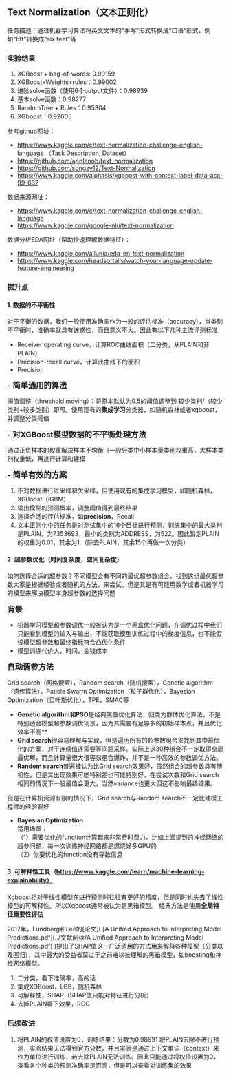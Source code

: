 ## Text Normalization（文本正则化）

任务描述：通过机器学习算法将英文文本的“手写”形式转换成“口语“形式，例如“6ft”转换成“six feet”等

### 实验结果

1. XGBoost + bag-of-words: 0.99159
2. XGBoost+Weights+rules：0.99002
3. 进阶solve函数（使用6个output文件）：0.98939
4. 基本solve函数：0.98277
5. RandomTree + Rules：0.95304
6. XGboost：0.92605

参考github网址：

- https://www.kaggle.com/c/text-normalization-challenge-english-language （Task Description, Dataset）
- https://github.com/applenob/text_normalization
- https://github.com/songzy12/Text-Normalization
- https://www.kaggle.com/alphasis/xgboost-with-context-label-data-acc-99-637

数据来源网址：

- https://www.kaggle.com/c/text-normalization-challenge-english-language
- https://www.kaggle.com/google-nlu/text-normalization 

数据分析EDA网址（帮助快速理解数据特征）：

- https://www.kaggle.com/allunia/eda-en-text-normalization
- https://www.kaggle.com/headsortails/watch-your-language-update-feature-engineering

### 提升点

#### 1. 数据的不平衡性

对于平衡的数据，我们一般使用准确率作为一般的评估标准（accuracy），当类别不平衡时，准确率就具有迷惑性，而且意义不大。因此有以下几种主流评测标准

- Receiver operating curve，计算ROC曲线面积（二分类，从PLAIN和非PLAIN）
- Precision-recall curve，计算此曲线下的面积
- Precision

<span style="font-size:18px">**- 简单通用的算法**</span>

阈值调整（threshold moving）：将原本默认为0.5的阈值调整到 较少类别/（较少类别+较多类别）即可。使用现有的**集成学习**分类器，如随机森林或者xgboost，并调整分类阈值

<span style="font-size:18px">**- 对XGBoost模型数据的不平衡处理方法**</span>

通过正负样本的权重解决样本不均衡（一般分类中小样本量类别权重高，大样本类别权重低，再进行计算和建模

<span style="font-size:18px">**- 简单有效的方案**</span>

1. 不对数据进行过采样和欠采样，但使用现有的集成学习模型，如随机森林，XGBoost（lGBM）
2. 输出模型的预测概率，调整阈值得到最终结果
3. 选择合适的评估标准，如**precision**，Recall
4. 文本正则化中的任务是对测试集中的16个目标进行预测，训练集中的最大类别是PLAIN，为7353693，最小的类别为ADDRESS，为522。因此暂定PLAIN的权重为0.01，其余为1.（除去PLAIN，其余15个再做一次分类）



#### 2. 超参数优化（时间复杂度，空间复杂度）

如何选择合适的超参数？不同模型会有不同的最优超参数组合，找到这组最优超参数大家是根据经验或者随机的方法，来尝试。但是其是有可能用数学或者机器学习的模型来解决模型本身超参数的选择问题

<span style="font-size:18px">**背景**</span>

- 机器学习模型超参数调优一般被认为是一个黑盒优化问题，在调优过程中我们只能看到模型的输入与输出，不能获取模型训练过程中的梯度信息，也不能假设模型超参数和最终指标符合凸优化条件
- 模型训练代价大，时间，金钱成本

<span style="font-size:18px">**自动调参方法**</span>

Grid search（网格搜索），Random search（随机搜索），Genetic algorithm（遗传算法），Paticle Swarm Optimization（粒子群优化），Bayesian Optimization（贝叶斯优化），TPE，SMAC等

- **Genetic algorithm和PSO**是经典黑盒优化算法，归类为群体优化算法，不是特别适合模型超参数调优场景，因为其需要有足够多的初始样本点，并且优化效率不高**
- **Grid search**很容易理解与实现，但是遍历所有的超参数组合来找到其中最优化的方案，对于连续值还需要等间距采样。实际上这30种组合不一定取得全局最优解，而且计算量很大很容易组合爆炸，并不是一种高效的参数调优方法。
- **Random search**普遍被认为比Grid search效果好，虽然组合的超参数具有随机性，但是其出现效果可能特别差也可能特别好，在尝试次数和Grid search相同的情况下一般最值会更大，当然variance也更大但这不影响最终结果。

但是在计算机资源有限的情况下，Grid search与Random search不一定比建模工程师的经验要好

- **Bayesian Optimization**  
适用场景：  
（1）需要优化的function计算起来非常费时费力，比如上面提到的神经网络的超参问题，每一次训练神经网络都是燃烧好多GPU的  
（2）你要优化的function没有导数信息

#### 3. 可解释性工具（https://www.kaggle.com/learn/machine-learning-explainability）  

Xgboost相对于线性模型在进行预测时往往有更好的精度，但是同时也失去了线性模型的可解释性。所以Xgboost通常被认为是黑箱模型。
经典方法是使用**全局特征重要性评估**

2017年，Lundberg和Lee的[论文]( [A Unified Approach to Interpreting Model Predictions.pdf](../文献阅读/A Unified Approach to Interpreting Model Predictions.pdf) )提出了SHAP值这一广泛适用的方法用来解释各种模型（分类以及回归），其中最大的受益者莫过于之前难以被理解的黑箱模型，如boosting和神经网络模型。

1. 二分类，看下准确率，高的话
2. 集成XGBoost，LGB，随机森林
3. 可解释性，SHAP（SHAP值只能对特征进行分析）
4. 去掉PLAIN看下效果，ROC

### 后续改进

1. 将PLAIN的权值设置为0，训练结果：分数为0.98991
   将PLAIN去除不进行预测，实验结果无法得到官方分数，并且实验是通过上下文单词（context）来作为单位进行训练，若去除PLAIN无法训练。因此只能通过将权值设置为0，查看各个种类的预测准确率是否高，但是可以查看对训练集的效果

